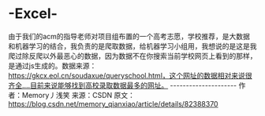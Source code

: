 # -Excel-
由于我们的acm的指导老师对项目组布置的一个高考志愿，学校推荐，是大数据和机器学习的结合，我负责的是爬取数据，给机器学习小组用，我想说的是这是我爬过除反爬以外最恶心的数据，因为数据不在你搜索当前学校网页上看到的那样，是通过js生成的。数据来源：https://gkcx.eol.cn/soudaxue/queryschool.html，这个网址的数据相对来说很齐全....目前来说能够找到高校录取数据最多的网址。 ---------------------  作者：Memory丿浅笑  来源：CSDN  原文：https://blog.csdn.net/memory_qianxiao/article/details/82388370  
